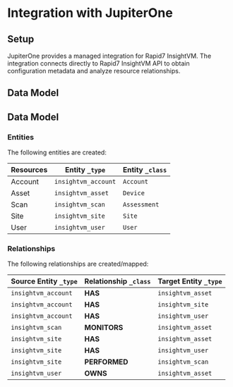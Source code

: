 # Integration with JupiterOne

## Setup

JupiterOne provides a managed integration for Rapid7 InsightVM. The integration
connects directly to Rapid7 InsightVM API to obtain configuration metadata and
analyze resource relationships.

## Data Model

<!-- {J1_DOCUMENTATION_MARKER_START} -->
<!--
********************************************************************************
NOTE: ALL OF THE FOLLOWING DOCUMENTATION IS GENERATED USING THE
"j1-integration document" COMMAND. DO NOT EDIT BY HAND! PLEASE SEE THE DEVELOPER
DOCUMENTATION FOR USAGE INFORMATION:

https://github.com/JupiterOne/sdk/blob/master/docs/integrations/development.md
********************************************************************************
-->

## Data Model

### Entities

The following entities are created:

| Resources | Entity `_type`      | Entity `_class` |
| --------- | ------------------- | --------------- |
| Account   | `insightvm_account` | `Account`       |
| Asset     | `insightvm_asset`   | `Device`        |
| Scan      | `insightvm_scan`    | `Assessment`    |
| Site      | `insightvm_site`    | `Site`          |
| User      | `insightvm_user`    | `User`          |

### Relationships

The following relationships are created/mapped:

| Source Entity `_type` | Relationship `_class` | Target Entity `_type` |
| --------------------- | --------------------- | --------------------- |
| `insightvm_account`   | **HAS**               | `insightvm_asset`     |
| `insightvm_account`   | **HAS**               | `insightvm_site`      |
| `insightvm_account`   | **HAS**               | `insightvm_user`      |
| `insightvm_scan`      | **MONITORS**          | `insightvm_asset`     |
| `insightvm_site`      | **HAS**               | `insightvm_asset`     |
| `insightvm_site`      | **HAS**               | `insightvm_user`      |
| `insightvm_site`      | **PERFORMED**         | `insightvm_scan`      |
| `insightvm_user`      | **OWNS**              | `insightvm_asset`     |

<!--
********************************************************************************
END OF GENERATED DOCUMENTATION AFTER BELOW MARKER
********************************************************************************
-->
<!-- {J1_DOCUMENTATION_MARKER_END} -->
